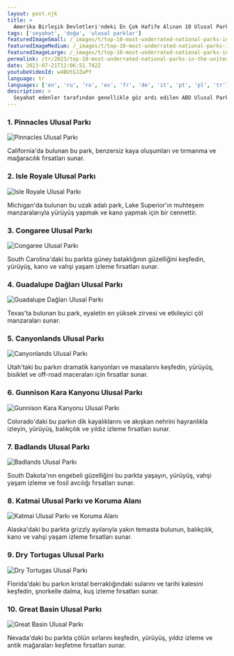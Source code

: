 ```yaml
---
layout: post.njk
title: >
  Amerika Birleşik Devletleri'ndeki En Çok Hafife Alınan 10 Ulusal Park
tags: ['seyahat', 'doğa', 'ulusal parklar']
featuredImageSmall: /_images/t/top-10-most-underrated-national-parks-in-the-united-states-cover-tr-small.webp
featuredImageMedium: /_images/t/top-10-most-underrated-national-parks-in-the-united-states-cover-tr-medium.webp
featuredImageLarge: /_images/t/top-10-most-underrated-national-parks-in-the-united-states-cover-tr-large.webp
permalink: /tr/2023/top-10-most-underrated-national-parks-in-the-united-states.html
date: 2023-07-21T12:06:51.742Z
youtubeVideoId: w4BUtGJZwPY
language: tr
languages: ['en', 'ru', 'ro', 'es', 'fr', 'de', 'it', 'pt', 'pl', 'tr']
description: >
  Seyahat edenler tarafından genellikle göz ardı edilen ABD Ulusal Park Sistemi'nin gizli mücevherlerini keşfedin.
---
```


### 1. Pinnacles Ulusal Parkı

![Pinnacles Ulusal Parkı](/_images/6/60d9a589114d181c8ed389fc23edec41-medium.webp)

California'da bulunan bu park, benzersiz kaya oluşumları ve tırmanma ve mağaracılık fırsatları sunar.

### 2. Isle Royale Ulusal Parkı

![Isle Royale Ulusal Parkı](/_images/2/245553a496b944126d691784d3fdea36-medium.webp)

Michigan'da bulunan bu uzak adalı park, Lake Superior'ın muhteşem manzaralarıyla yürüyüş yapmak ve kano yapmak için bir cennettir.

### 3. Congaree Ulusal Parkı

![Congaree Ulusal Parkı](/_images/6/65658f399a721a2adff013621509cbfe-medium.webp)

South Carolina'daki bu parkta güney bataklığının güzelliğini keşfedin, yürüyüş, kano ve vahşi yaşam izleme fırsatları sunar.

### 4. Guadalupe Dağları Ulusal Parkı

![Guadalupe Dağları Ulusal Parkı](/_images/5/5fc61fdd3d0ccbfa190f04ecfe842100-medium.webp)

Texas'ta bulunan bu park, eyaletin en yüksek zirvesi ve etkileyici çöl manzaraları sunar.

### 5. Canyonlands Ulusal Parkı

![Canyonlands Ulusal Parkı](/_images/5/5c0a109f536e33fb0e577c669ed2e12f-medium.webp)

Utah'taki bu parkın dramatik kanyonları ve masalarını keşfedin, yürüyüş, bisiklet ve off-road maceraları için fırsatlar sunar.

### 6. Gunnison Kara Kanyonu Ulusal Parkı

![Gunnison Kara Kanyonu Ulusal Parkı](/_images/7/74228739d328eff87d00784dcd15e95c-medium.webp)

Colorado'daki bu parkın dik kayalıklarını ve akışkan nehrini hayranlıkla izleyin, yürüyüş, balıkçılık ve yıldız izleme fırsatları sunar.

### 7. Badlands Ulusal Parkı

![Badlands Ulusal Parkı](/_images/d/db3b519f1b892bc68b6434481f64fbbe-medium.webp)

South Dakota'nın engebeli güzelliğini bu parkta yaşayın, yürüyüş, vahşi yaşam izleme ve fosil avcılığı fırsatları sunar.

### 8. Katmai Ulusal Parkı ve Koruma Alanı

![Katmai Ulusal Parkı ve Koruma Alanı](/_images/b/b8783ef838b1eb2ba7deac0fa760304f-medium.webp)

Alaska'daki bu parkta grizzly ayılarıyla yakın temasta bulunun, balıkçılık, kano ve vahşi yaşam izleme fırsatları sunar.

### 9. Dry Tortugas Ulusal Parkı

![Dry Tortugas Ulusal Parkı](/_images/b/bc33dcbc7bbda2a161c2330a2d5df03a-medium.webp)

Florida'daki bu parkın kristal berraklığındaki sularını ve tarihi kalesini keşfedin, şnorkelle dalma, kuş izleme fırsatları sunar.

### 10. Great Basin Ulusal Parkı

![Great Basin Ulusal Parkı](/_images/4/44b5656bc03f36235a51fbb3619a497e-medium.webp)

Nevada'daki bu parkta çölün sırlarını keşfedin, yürüyüş, yıldız izleme ve antik mağaraları keşfetme fırsatları sunar.

